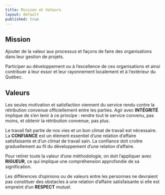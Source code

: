 ```yaml
---
title: Mission et Valeurs
layout: default
published: true
---
```


## Mission
Ajouter de la valeur aux processus et façons de faire des organisations dans leur gestion de projets.

Participer au développement ou à l’excellence de ces organisations et ainsi contribuer à leur essor et leur rayonnement localement et à l’extérieur du Québec.


## Valeurs
Les seules motivation et satisfaction viennent du service rendu contre la rétribution convenue officiellement entre les parties. Agir avec ****INTÉGRITÉ**** implique de s’en tenir à ce principe : rendre tout le service convenu, pas moins, et obtenir la rétribution convenue, pas plus. 

Le travail fait partie de nos vies et un bon climat de travail est nécessaire. La ****CONFIANCE**** est un élément essentiel d’une relation d’affaire satisfaisante et d’un climat de travail sain.  La confiance doit croitre graduellement au fil du développement d’une relation d’affaire.

Pour retirer toute la valeur d’une méthodologie, on doit l’appliquer avec ****RIGUEUR****, ce qui implique une compréhension approfondie de sa signification.

Les différences d’opinions ou de valeurs entre les personnes ne devraient pas constituer des obstacles à une relation d’affaire satisfaisante si elle est empreint d’un ****RESPECT**** mutuel.
